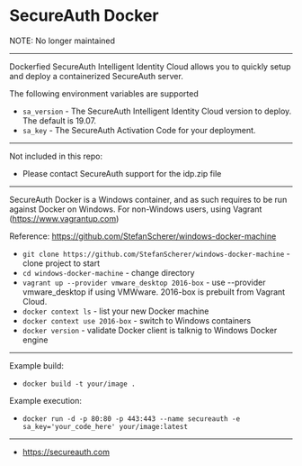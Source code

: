 # SecureAuth Docker

NOTE: No longer maintained

---
Dockerfied SecureAuth Intelligent Identity Cloud allows you to quickly setup and deploy a containerized SecureAuth server.

The following environment variables are supported
*   `sa_version` - The SecureAuth Intelligent Identity Cloud version to deploy. The default is 19.07.
*   `sa_key` - The SecureAuth Activation Code for your deployment.

---
Not included in this repo:
- Please contact SecureAuth support for the idp.zip file
---

SecureAuth Docker is a Windows container, and as such requires to be run against Docker on Windows. For non-Windows users,
using Vagrant (https://www.vagrantup.com) 

Reference: https://github.com/StefanScherer/windows-docker-machine

* `git clone https://github.com/StefanScherer/windows-docker-machine` - clone project to start
* `cd windows-docker-machine` - change directory
* `vagrant up --provider vmware_desktop 2016-box` - use --provider vmware_desktop if using VMWware. 2016-box is prebuilt from Vagrant Cloud.
* `docker context ls` - list your new Docker machine
* `docker context use 2016-box` - switch to Windows containers
* `docker version` - validate Docker client is talknig to Windows Docker engine

---

Example build:
* `docker build -t your/image .`

Example execution:
* `docker run -d -p 80:80 -p 443:443 --name secureauth -e sa_key='your_code_here' your/image:latest`

---


* https://secureauth.com
